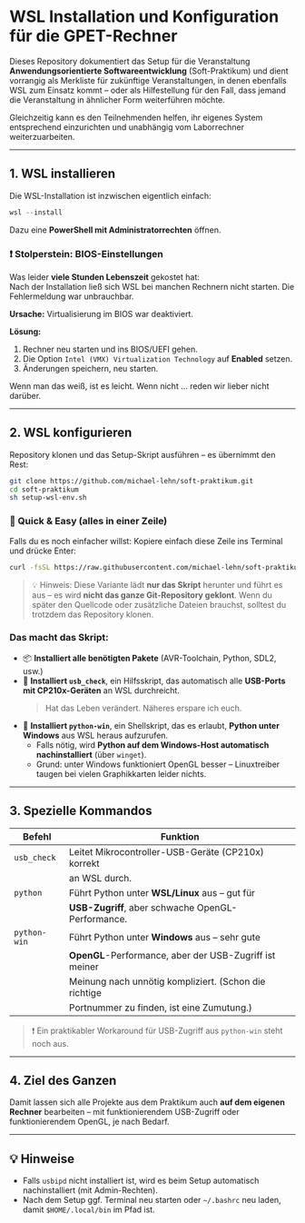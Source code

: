 # WSL Installation und Konfiguration für die GPET-Rechner

Dieses Repository dokumentiert das Setup für die Veranstaltung
**Anwendungsorientierte Softwareentwicklung** (Soft-Praktikum) und dient
vorrangig als Merkliste für zukünftige Veranstaltungen, in denen ebenfalls WSL
zum Einsatz kommt – oder als Hilfestellung für den Fall, dass jemand die
Veranstaltung in ähnlicher Form weiterführen möchte.

Gleichzeitig kann es den Teilnehmenden helfen, ihr eigenes System entsprechend
einzurichten und unabhängig vom Laborrechner weiterzuarbeiten.

---

## 1. WSL installieren

Die WSL-Installation ist inzwischen eigentlich einfach:

```powershell
wsl --install
```

Dazu eine **PowerShell mit Administratorrechten** öffnen.

### ❗ Stolperstein: BIOS-Einstellungen

Was leider **viele Stunden Lebenszeit** gekostet hat:  
Nach der Installation ließ sich WSL bei manchen Rechnern nicht starten. Die
Fehlermeldung war unbrauchbar.

**Ursache:** Virtualisierung im BIOS war deaktiviert.

**Lösung:**

1. Rechner neu starten und ins BIOS/UEFI gehen.
2. Die Option `Intel (VMX) Virtualization Technology` auf **Enabled** setzen.
3. Änderungen speichern, neu starten.

Wenn man das weiß, ist es leicht. Wenn nicht … reden wir lieber nicht darüber.

---

## 2. WSL konfigurieren

Repository klonen und das Setup-Skript ausführen – es übernimmt den Rest:

```bash
git clone https://github.com/michael-lehn/soft-praktikum.git
cd soft-praktikum
sh setup-wsl-env.sh
```

### 🧪 Quick & Easy (alles in einer Zeile)

Falls du es noch einfacher willst: Kopiere einfach diese Zeile ins Terminal
und drücke Enter:

```bash
curl -fsSL https://raw.githubusercontent.com/michael-lehn/soft-praktikum/main/setup-wsl-env.sh | sh
```

> 💡 Hinweis: Diese Variante lädt **nur das Skript** herunter und führt es aus
> – es wird **nicht das ganze Git-Repository geklont**. Wenn du später den
> Quellcode oder zusätzliche Dateien brauchst, solltest du trotzdem das
> Repository klonen.

### Das macht das Skript:

- 📦 **Installiert alle benötigten Pakete** (AVR-Toolchain, Python, SDL2, usw.)
- 🔌 **Installiert `usb_check`**, ein Hilfsskript, das automatisch alle
  **USB-Ports mit CP210x-Geräten** an WSL durchreicht.
  > Hat das Leben verändert. Näheres erspare ich euch.
- 🐍 **Installiert `python-win`**, ein Shellskript, das es erlaubt, **Python
  unter Windows** aus WSL heraus aufzurufen.
  - Falls nötig, wird **Python auf dem Windows-Host automatisch
    nachinstalliert** (über `winget`).
  - Grund: unter Windows funktioniert OpenGL besser – Linuxtreiber taugen bei
    vielen Graphikkarten leider nichts.

---

## 3. Spezielle Kommandos

| Befehl        | Funktion                                                  |
|---------------|-----------------------------------------------------------|
| `usb_check`   | Leitet Mikrocontroller-USB-Geräte (CP210x) korrekt        |
|               | an WSL durch.                                             |
| `python`      | Führt Python unter **WSL/Linux** aus – gut für            |
|               | **USB-Zugriff**, aber schwache OpenGL-Performance.        |
| `python-win`  | Führt Python unter **Windows** aus – sehr gute            |
|               | **OpenGL**-Performance, aber der USB-Zugriff ist meiner   |
|               | Meinung nach unnötig kompliziert. (Schon die richtige     |
|               | Portnummer zu finden, ist eine Zumutung.)                 |

> ❗ Ein praktikabler Workaround für USB-Zugriff aus `python-win` steht noch
> aus.

---

## 4. Ziel des Ganzen

Damit lassen sich alle Projekte aus dem Praktikum auch **auf dem eigenen
Rechner** bearbeiten – mit funktionierendem USB-Zugriff oder funktionierendem
OpenGL, je nach Bedarf.

---

## 💡 Hinweise

- Falls `usbipd` nicht installiert ist, wird es beim Setup automatisch
  nachinstalliert (mit Admin-Rechten).
- Nach dem Setup ggf. Terminal neu starten oder `~/.bashrc` neu laden, damit
  `$HOME/.local/bin` im Pfad ist.

